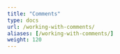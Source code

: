 ```yaml
---
title: "Comments"
type: docs
url: /working-with-comments/
aliases: [/working-with-comments/]
weight: 120
---
```


